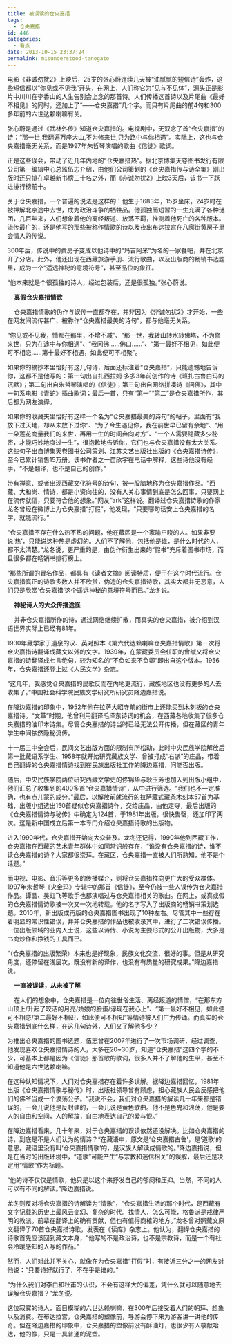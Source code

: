 ```yaml
---
title: 被误读的仓央嘉措
tags:
  - 仓央嘉措
id: 446
categories:
  - 看点
date: 2013-10-15 23:37:24
permalink: misunderstood-tanogato
---
```


电影《非诚勿扰2》上映后，25岁的张心蔚连续几天被“油腻腻的短信诗”轰炸，这些短信都以“你见或不见我”开头，在网上，人们称它为“见与不见体”，源头正是影片中川川在李香山的人生告别会上念的那首诗。人们传播这首诗以及片尾曲《最好不相见》的同时，还加上了“——仓央嘉措”几个字。而只有片尾曲的前4句和300多年前的六世达赖喇嘛有关。<!--more-->

张心蔚是通过《武林外传》知道仓央嘉措的。电视剧中，无双念了首“仓央嘉措”的诗：“那一世,我翻遍万座大山,不为修来世,只为路中与你相遇”。实际上，这也与仓央嘉措毫无关系，而是1997年朱哲琴演唱的歌曲《信徒》歌词。

正是这些误会，带动了近几年内地的“仓央嘉措热”。据北京博集天卷图书发行有限公司第一编辑中心总监伍志介绍，由他们公司策划的《仓央嘉措传与诗全集》刚出版时还只排在卓越新书榜三十名之外，而《非诚勿扰2》上映3天后，该书一下跃进排行榜前十。

关于仓央嘉措，一个普遍的说法是这样的：他生于1683年，15岁坐床，24岁时在被押解北京途中去世，成为政治斗争的牺牲品。他孤独而短暂的一生充满了各种谜团，几百年来，人们想象着他的离经叛道、放荡不羁，推测着他死亡的各种版本。流传最广的，还是他写的那些被称作情歌的诗以及夜出布达拉宫在八廓街黄房子里会情人的传说。

300年后，传说中的黄房子变成以他诗中的“玛吉阿米”为名的一家餐吧，并在北京开了分店。此外，他还出现在西藏旅游手册、流行歌曲，以及出版商的畅销书选题里，成为一个“遥远神秘的意境符号”，甚至品位的象征。

“他本来就是个很孤独的诗人，经过包装后，还是很孤独。”张心蔚说。

    **真假仓央嘉措情歌**

    仓央嘉措情歌的伪作与误传一直都存在，并非因为《非诚勿扰2》才开始，一些在网友间流传甚广、被称作“仓央嘉措最美的诗句”，都与他毫无关系。

“你见或不见我，情都在那里，不增不减”、“那一世，我转山转水转佛塔，不为修来世，只为在途中与你相遇”、“我问佛……佛曰……”、“第一最好不相见，如此便可不相恋……第十最好不相遇，如此便可不相聚”。

如果你的摘抄本里恰好有这几句诗，后面还标注着“仓央嘉措”，只能遗憾地告诉你，这都不是他写的：第一句出自扎西拉姆·多多3年前创作的诗《班扎古鲁白玛的沉默》；第二句出自朱哲琴演唱的《信徒》；第三句出自网络拼凑诗《问佛》，其中一句系电影《青蛇》插曲歌词；最后一首，只有“第一”“第二”是仓央嘉措所作，其后都为网友演绎。

如果你的收藏夹里恰好有这样一个名为“仓央嘉措最美的诗句”的帖子，里面有“我放下过天地，却从未放下过你”、“为了今生遇见你，我在前世早已留有余地”、“用一朵莲花商量我们的来世，再用一生的时间奔向对方”、“一个人需要隐藏多少秘密，才能巧妙地度过一生”，很抱歉地告诉你，它们也与仓央嘉措没有太大关系。这些句子出自博集天卷图书公司策划、江苏文艺出版社出版的《仓央嘉措诗传》，至今已累计销售15万册。该书作者之一苗欣宇在电话中解释，这些诗他没有经手，“不是翻译，也不是自己的创作。”

带有禅意、或者出现西藏文化符号的诗句，被一股脑地称为仓央嘉措作品。“西藏、大和尚、情诗，都是小资向往的，没有人关心事情到底是怎么回事，只要网上在流传就信，只要符合他的想象。”网友“ark”这样说。翻译过仓央嘉措诗歌的作家龙冬曾经在微博上为仓央嘉措“打假”，他发现，“只要哪句话安上仓央嘉措的名字，就能流行。”

“仓央嘉措不存在什么热不热的问题，他在藏区是一个家喻户晓的人。如果非要说‘热’，只能说这种热是虚幻的。人们不了解他，包括他是谁，是什么时代的人，都不太清楚。”龙冬说，更严重的是，由伪作衍生出来的“假书”充斥着图书市场，而且很多都在畅销书排行榜上。

“那些所谓的冒名作品，都具有《读者文摘》阅读特质，便于在这个时代流行。仓央嘉措真正的诗歌多数人并不欣赏，伪造的仓央嘉措诗歌，其实大都并无恶意，人们只是欣赏‘仓央嘉措’这个遥远神秘的意境符号而已。”龙冬说。

    **神秘诗人的大众传播途径**

    并非仓央嘉措所作的诗，通过网络继续扩散，而真实的仓央嘉措，被介绍到汉语世界实际上已经有81年。

1930年藏学家于道泉的汉、英对照本《第六代达赖喇嘛仓央嘉措情歌》第一次将仓央嘉措诗翻译成藏文以外的文字。1939年，在蒙藏委员会任职的曾缄又将仓央嘉措的诗翻译成七言绝句，较为知名的“不负如来不负卿”即出自这个版本。1956年，仓央嘉措还登上过《人民文学》杂志。

“这几年，我感觉仓央嘉措的民歌反而在内地更流行，藏族地区也没有更多的人去收集了。”中国社会科学院民族文学研究所研究员降边嘉措说。

在降边嘉措的印象中，1952年他在拉萨大昭寺前的街市上还能买到木刻板的仓央嘉措诗。“文革”时期，他曾利用翻译毛泽东诗词的机会，在西藏各地收集了很多仓央嘉措的油印本诗集。尽管仓央嘉措的诗当时已经无法公开传播，但在藏区的青年学生中间依然隐秘流传。

十一届三中全会后，民间文艺出版方面的限制有所松动，此时中央民族学院解放后第一批藏语系学生、1958年就开始研究藏族文学、曾被打成“右派”的庄晶，带着自己翻译的仓央嘉措情诗找到在民族出版社工作的降边嘉措，问能否出版。

随后，中央民族学院两位研究西藏文学史的佟锦华与耿玉芳也加入到出版小组中，他们汇总了收集到的400多首“仓央嘉措情诗”，从中进行筛选。“我们也不一定准确，也有点儿蒙的成分。”最后，以解放前就流行的拉萨藏式藏条木刻本57首为基础，出版小组选出150首疑似仓央嘉措诗作，交给庄晶，由他定夺，最后出版的《仓央嘉措情诗与秘传》中确定为124首，于1981年出版，很快售罄，还加印了两次。这是新中国成立后第一本专门介绍仓央嘉措诗歌的出版物。

进入1990年代，仓央嘉措开始向大众普及。龙冬还记得，1990年他到西藏工作，仓央嘉措在西藏的艺术青年群体中如同常识般存在，“谁没有仓央嘉措的诗，谁不读仓央嘉措的诗？大家都很崇拜。在藏区，仓央嘉措一直被人们所熟知，他不是个话题。”

而电视、电影、音乐等更多的传播媒介，则将仓央嘉措推向更广大的受众群体。1997年朱哲琴《央金玛》专辑中的那首《信徒》，至今仍被一些人误传为仓央嘉措作品。谭晶、吴虹飞等歌手也都演唱过与仓央嘉措相关的歌曲。在网上，或真或假的仓央嘉措情诗歌被一次又一次地转载。他的名字写入了出版商的畅销书策划选题。2010年，新出版或再版的仓央嘉措图书出现了10种左右。尽管其中一些存在着明显的常识性错误，并非仓央嘉措的作品也被收录其中，进行了二次错误传播。一位出版领域的业内人士说，这些以诗传、小说为主要形式的公开出版物，大多是书商炒作和挣钱的工具而已。

“（仓央嘉措的出版繁荣）本来也是好现象，民族文化交流，很好的事。但是从研究角度，还停留在浅层次，既没有新的译作，也没有有质量的研究成果。”降边嘉措说。

    **一直被误读，从未被了解**

    在人们的想象中，仓央嘉措是一位向往世俗生活、离经叛道的情僧，“在那东方山顶上/升起了皎洁的月亮/娇娘的脸蛋/浮现在我心上”、“第一最好不相见，如此便可不相恋/第二最好不相识，如此便可不相知”等情诗被人们广为传诵。而真实的仓央嘉措到底什么样，在这几句诗外，人们又了解他多少？

为推出仓央嘉措的图书选题，伍志曾在2007年进行了一次市场调研，经过调查，他发现喜欢仓央嘉措情诗的人，大多在20~30岁，知道“仓央嘉措”这四个字的不少，可基本上都是因为《信徒》那首歌的歌词，很多人并不了解他的生平，甚至不知道他是六世达赖喇嘛。

在这种认知情况下，人们对仓央嘉措存在着许多误解。据降边嘉措回忆，1981年出版《仓央嘉措情歌与秘传》时，出版社领导曾有顾虑，担心藏族人民会反感把他们的佛爷当成一个浪荡公子。“我说不会，我们对仓央嘉措的解读几十年来都是错误的，一会儿说他是反封建的，一会儿说是黄色歌曲。他不是色鬼和浪荡，他是要人的自由和空间，人的解放，自由地表达自己的爱与恨。”

在降边嘉措看来，几十年来，对于仓央嘉措的误读依然还没解决。比如仓央嘉措的诗，到底是不是人们认为的情诗？“在藏语中，原文是‘仓央嘉措古鲁’，是‘道歌’的意思。藏语里没有叫‘仓央嘉措情歌’的，是汉族人解读成情歌的。”降边嘉措说，但是在当时的出版环境中，“道歌”可能产生“与宗教和迷信相关”的误解，最后还是决定用“情歌”作为标题。

“他的诗不仅仅是情歌，他只是以这个来抒发自己的郁闷和压抑。当然，不同的人可以有不同的解读。”降边嘉措说。

龙冬则反对将仓央嘉措的诗解读为“情歌”，“仓央嘉措生活的那个时代，是西藏有文字记载的历史上最风云变幻、复杂的时代。找情人，怎么可能，格鲁派是戒律严明的教派。前辈在翻译上的确有贡献，但也有值得商榷的地方。”龙冬曾对照藏文原文翻译了70首仓央嘉措诗歌，发表在《读库》杂志上。他认为，翻译仓央嘉措的诗歌首先应该回到藏文本身，“他写的不是政治诗，也不是宗教诗，而是一个有社会冷暖感知的人写的作品。”

然而，人们对此并不关心，就像在为仓央嘉措“打假”时，有接近三分之一的网友对他说：“只要诗好就行了，不在乎是谁的。”

“为什么我们对李白和杜甫的认识，不会有这样大的偏差，凭什么就可以随意地去误解仓央嘉措？”龙冬说。

这位寂寞的诗人，面目模糊的六世达赖喇嘛，在300年后接受着人们的朝拜、想象以及消费。在布达拉宫，仓央嘉措的塑像前，导游会停下来为游客讲一讲他的传奇。但在降边嘉措的印象中，仓央嘉措的塑像前没有酥油灯，也很少有人敬献哈达，他的像，只是一具普通的泥塑。